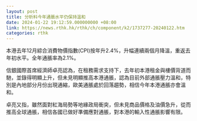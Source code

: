 ```yaml
---
layout: post
title: 分析料今年通脹水平仍保持溫和
date: 2024-01-22 19:12:59.000000000 +08:00
link: https://news.rthk.hk/rthk/ch/component/k2/1737277-20240122.htm
categories: rthk
---
```


本港去年12月綜合消費物價指數(CPI)按年升2.4%，升幅連續兩個月降溫，重返去年初水平。全年通脹率為2.1%。

信銀國際首席經濟師卓亮認為，在租務需求支持下，去年初本港租金與樓價背道而馳，並錄得明顯上升，但未見明顯推高本港通脹，認為目前外部通脹壓力溫和，特別是內地部分月份出現通縮，歐美通脹處於回落趨勢，相信今年本港通脹亦會溫和。

卓亮又指，雖然面對紅海局勢等地緣政局衝突，但未見商品價格及油價急升，從而推高全球通脹，相信各國已做好準備應對通脹，對本港的輸入性通脹影響有限。

